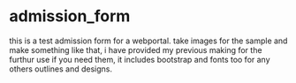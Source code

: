 # admission_form

this is a test admission form for a webportal. take images for the sample and make something like that, i have provided my previous making for the furthur use if you need them, it includes bootstrap and fonts too for any others outlines and designs. 